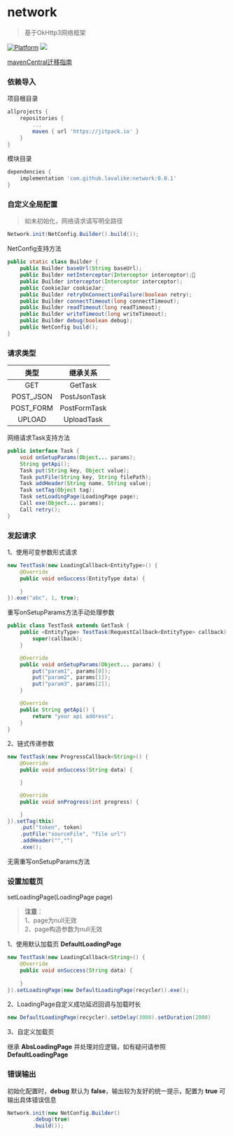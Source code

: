 # network
>基于OkHttp3网络框架

[![Platform](https://img.shields.io/badge/Platform-Android-00CC00.svg?style=flat)](https://www.android.com)
[![](https://jitpack.io/v/lavalike/network.svg)](https://jitpack.io/#lavalike/network)

[mavenCentral迁移指南](MAVEN_CONFIG.md)

### 依赖导入

项目根目录

``` gradle
allprojects {
	repositories {
		...
		maven { url 'https://jitpack.io' }
	}
}
```

模块目录

``` gradle
dependencies {
	implementation 'com.github.lavalike:network:0.0.1'
}
```

### 自定义全局配置
> 如未初始化，网络请求请写明全路径

```java
Network.init(NetConfig.Builder().build());
```
NetConfig支持方法

```java
public static class Builder {
    public Builder baseUrl(String baseUrl);
    public Builder netInterceptor(Interceptor interceptor);
    public Builder interceptor(Interceptor interceptor);
    public CookieJar cookieJar;
    public Builder retryOnConnectionFailure(boolean retry);
    public Builder connectTimeout(long connectTimeout);
    public Builder readTimeout(long readTimeout);
    public Builder writeTimeout(long writeTimeout);
    public Builder debug(boolean debug);
    public NetConfig build();
}
```

### 请求类型

| 类型 |继承关系|
| :---: | :---: |
| GET | GetTask |
| POST_JSON | PostJsonTask |
| POST_FORM | PostFormTask |
| UPLOAD | UploadTask |

网络请求Task支持方法

``` java
public interface Task {
    void onSetupParams(Object... params);
    String getApi();
    Task put(String key, Object value);
    Task putFile(String key, String filePath);
    Task addHeader(String name, String value);
    Task setTag(Object tag);
    Task setLoadingPage(LoadingPage page);
    Call exe(Object... params);
    Call retry();
}
```

### 发起请求
1、使用可变参数形式请求

```java
new TestTask(new LoadingCallback<EntityType>() {
    @Override
    public void onSuccess(EntityType data) {
        
    }
}).exe("abc", 1, true);
```
重写onSetupParams方法手动处理参数

```java
public class TestTask extends GetTask {
    public <EntityType> TestTask(RequestCallback<EntityType> callback) {
        super(callback);
    }

    @Override
    public void onSetupParams(Object... params) {
        put("param1", params[0]);
        put("param2", params[1]);
        put("param3", params[2]);
    }

    @Override
    public String getApi() {
        return "your api address";
    }
}
```
2、链式传递参数

```java
new TestTask(new ProgressCallback<String>() {
	@Override
	public void onSuccess(String data) {

	}

	@Override
	public void onProgress(int progress) {

	}
}).setTag(this)
	.put("token", token)
	.putFile("sourceFile", "file url")
	.addHeader("","")
	.exe();
```
无需重写onSetupParams方法

### 设置加载页
setLoadingPage(LoadingPage page)
> **注意**：  
> 1、page为null无效  
> 2、page构造参数为null无效

1、使用默认加载页 **DefaultLoadingPage**

``` java
new TestTask(new LoadingCallback<String>() {
    @Override
    public void onSuccess(String data) {
    
    }
}).setLoadingPage(new DefaultLoadingPage(recycler)).exe();
```

2、LoadingPage自定义成功延迟回调与加载时长

``` java
new DefaultLoadingPage(recycler).setDelay(3000).setDuration(2000)
```

3、自定义加载页

继承 **AbsLoadingPage** 并处理对应逻辑，如有疑问请参照 **DefaultLoadingPage**

### 错误输出

初始化配置时，**debug** 默认为 **false**，输出较为友好的统一提示，配置为 **true** 可输出具体错误信息

``` java
Network.init(new NetConfig.Builder()
        .debug(true)
        .build());
```

